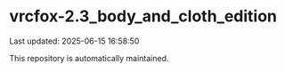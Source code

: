 # vrcfox-2.3_body_and_cloth_edition

Last updated: 2025-06-15 16:58:50

This repository is automatically maintained.
